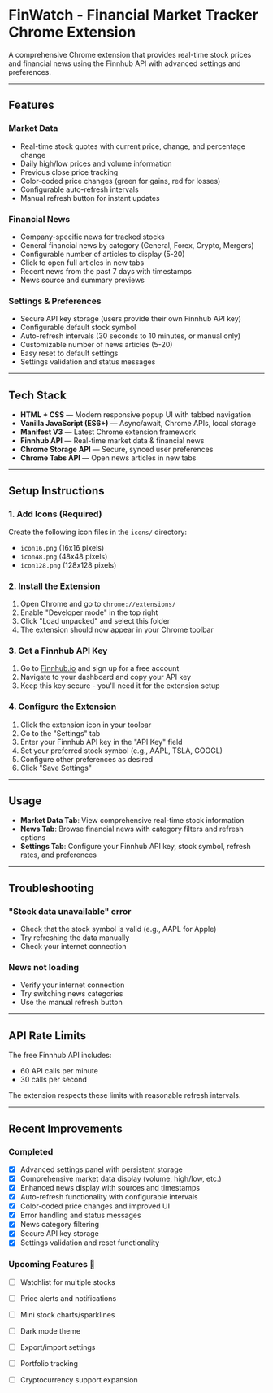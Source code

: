 # FinWatch - Financial Market Tracker Chrome Extension

A comprehensive Chrome extension that provides real-time stock prices and financial news using the Finnhub API with advanced settings and preferences.

---

## Features

### Market Data
- Real-time stock quotes with current price, change, and percentage change
- Daily high/low prices and volume information
- Previous close price tracking
- Color-coded price changes (green for gains, red for losses)
- Configurable auto-refresh intervals
- Manual refresh button for instant updates

### Financial News
- Company-specific news for tracked stocks
- General financial news by category (General, Forex, Crypto, Mergers)
- Configurable number of articles to display (5-20)
- Click to open full articles in new tabs
- Recent news from the past 7 days with timestamps
- News source and summary previews

### Settings & Preferences
- Secure API key storage (users provide their own Finnhub API key)
- Configurable default stock symbol
- Auto-refresh intervals (30 seconds to 10 minutes, or manual only)
- Customizable number of news articles (5-20)
- Easy reset to default settings
- Settings validation and status messages

---

## Tech Stack

- **HTML + CSS** — Modern responsive popup UI with tabbed navigation
- **Vanilla JavaScript (ES6+)** — Async/await, Chrome APIs, local storage
- **Manifest V3** — Latest Chrome extension framework
- **Finnhub API** — Real-time market data & financial news
- **Chrome Storage API** — Secure, synced user preferences
- **Chrome Tabs API** — Open news articles in new tabs

---

## Setup Instructions

### 1. Add Icons (Required)
Create the following icon files in the `icons/` directory:
- `icon16.png` (16x16 pixels)
- `icon48.png` (48x48 pixels) 
- `icon128.png` (128x128 pixels)

### 2. Install the Extension
1. Open Chrome and go to `chrome://extensions/`
2. Enable "Developer mode" in the top right
3. Click "Load unpacked" and select this folder
4. The extension should now appear in your Chrome toolbar

### 3. Get a Finnhub API Key
1. Go to [Finnhub.io](https://finnhub.io/) and sign up for a free account
2. Navigate to your dashboard and copy your API key
3. Keep this key secure - you'll need it for the extension setup

### 4. Configure the Extension
1. Click the extension icon in your toolbar
2. Go to the "Settings" tab
3. Enter your Finnhub API key in the "API Key" field
4. Set your preferred stock symbol (e.g., AAPL, TSLA, GOOGL)
5. Configure other preferences as desired
6. Click "Save Settings"

---

## Usage

- **Market Data Tab**: View comprehensive real-time stock information
- **News Tab**: Browse financial news with category filters and refresh options
- **Settings Tab**: Configure your Finnhub API key, stock symbol, refresh rates, and preferences

---

## Troubleshooting

### "Stock data unavailable" error
- Check that the stock symbol is valid (e.g., AAPL for Apple)
- Try refreshing the data manually
- Check your internet connection

### News not loading
- Verify your internet connection
- Try switching news categories
- Use the manual refresh button

---

## API Rate Limits

The free Finnhub API includes:
- 60 API calls per minute
- 30 calls per second

The extension respects these limits with reasonable refresh intervals.

---

## Recent Improvements

### Completed 
- [X] Advanced settings panel with persistent storage
- [X] Comprehensive market data display (volume, high/low, etc.)
- [X] Enhanced news display with sources and timestamps
- [X] Auto-refresh functionality with configurable intervals
- [X] Color-coded price changes and improved UI
- [X] Error handling and status messages
- [X] News category filtering
- [X] Secure API key storage
- [X] Settings validation and reset functionality

### Upcoming Features 🚀
- [ ] Watchlist for multiple stocks
- [ ] Price alerts and notifications
- [ ] Mini stock charts/sparklines
- [ ] Dark mode theme
- [ ] Export/import settings
- [ ] Portfolio tracking
- [ ] Cryptocurrency support expansion  


